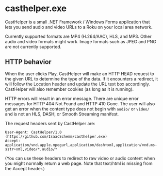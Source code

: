 # casthelper.exe

CastHelper is a small .NET Framework / Windows Forms application that lets you
send audio and video URLs to a Roku on your local area network.

Currently supported formats are MP4 (H.264/AAC), HLS, and MP3. Other audio and
video formats might work. Image formats such as JPEG and PNG are not currently
supported.

## HTTP behavior

When the user clicks Play, CastHelper will make an HTTP HEAD request to the
given URL to determine the type of the data. If it encounters a redirect, it
will follow the Location header and update the URL text box accordingly.
CastHelper will also remember cookies (as long as it is running).

HTTP errors will result in an error message. There are unique error messages
for HTTP 404 Not Found and HTTP 410 Gone. The user will also get an error when
the content type does not begin with `audio/` or `video/` and is not an HLS,
DASH, or Smooth Streaming manifest.

The request headers sent by CastHelper are:

    User-Agent: CastHelper/1.0 (https://github.com/IsaacSchemm/casthelper.exe)
	Accept: application/vnd.apple.mpegurl,application/dash+xml,application/vnd.ms-sstr+xml,video/*,audio/*

(You can use these headers to redirect to raw video or audio content when you
might normally return a web page. Note that text/html is missing from the
Accept header.)

